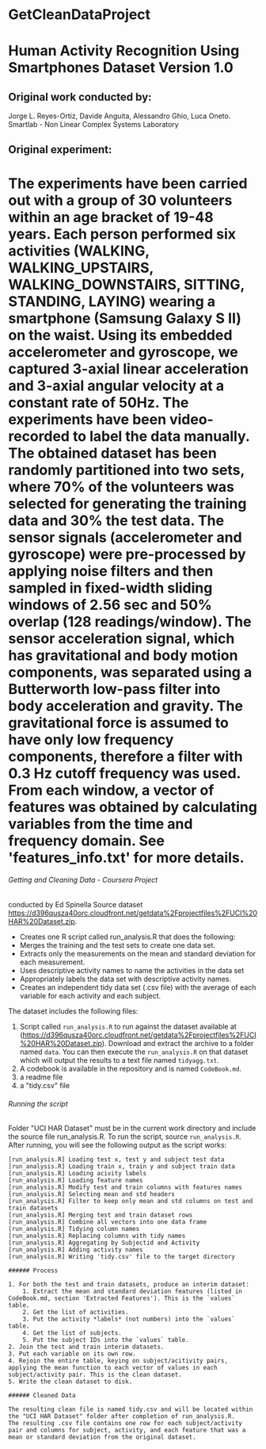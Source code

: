 GetCleanDataProject
===================
# Human Activity Recognition Using Smartphones Dataset Version 1.0

## Original work conducted by: 
Jorge L. Reyes-Ortiz, Davide Anguita, Alessandro Ghio, Luca Oneto.
Smartlab - Non Linear Complex Systems Laboratory
## Original experiment:
The experiments have been carried out with a group of 30 volunteers within an age bracket of 19-48 years. Each person performed six activities (WALKING, WALKING_UPSTAIRS, WALKING_DOWNSTAIRS, SITTING, STANDING, LAYING) wearing a smartphone (Samsung Galaxy S II) on the waist. Using its embedded accelerometer and gyroscope, we captured 3-axial linear acceleration and 3-axial angular velocity at a constant rate of 50Hz. The experiments have been video-recorded to label the data manually. The obtained dataset has been randomly partitioned into two sets, where 70% of the volunteers was selected for generating the training data and 30% the test data. The sensor signals (accelerometer and gyroscope) were pre-processed by applying noise filters and then sampled in fixed-width sliding windows of 2.56 sec and 50% overlap (128 readings/window). The sensor acceleration signal, which has gravitational and body motion components, was separated using a Butterworth low-pass filter into body acceleration and gravity. The gravitational force is assumed to have only low frequency components, therefore a filter with 0.3 Hz cutoff frequency was used. From each window, a vector of features was obtained by calculating variables from the time and frequency domain. See 'features_info.txt' for more details. 
======================================
###### Getting and Cleaning Data - Coursera Project
conducted by Ed Spinella
Source dataset https://d396qusza40orc.cloudfront.net/getdata%2Fprojectfiles%2FUCI%20HAR%20Dataset.zip.

*  Creates one R script called run_analysis.R that does the following:
*  Merges the training and the test sets to create one data set.
*  Extracts only the measurements on the mean and standard deviation for each measurement.
*  Uses descriptive activity names to name the activities in the data set
*  Appropriately labels the data set with descriptive activity names.
*  Creates an independent tidy data set (.csv file) with the average of each variable for each activity and each subject.

The dataset includes the following files:
1. Script called `run_analysis.R` to run against the dataset available at (https://d396qusza40orc.cloudfront.net/getdata%2Fprojectfiles%2FUCI%20HAR%20Dataset.zip).
Download and extract the archive to a folder named `data`. You can then execute the `run_analysis.R` on that dataset which will output the results to a text file named `tidyagg.txt`.
2. A codebook is available in the repository and is named `CodeBook.md`.
3. a readme file
4. a "tidy.csv" file

###### Running the script
Folder "UCI HAR Dataset" must be in the current work directory and include the source file run_analysis.R.
To run the script, source `run_analysis.R`. After running, you will see the following output as the script works:

```
[run_analysis.R] Loading test x, test y and subject test data
[run_analysis.R] Loading train x, train y and subject train data
[run_analysis.R] Loading acivity labels
[run_analysis.R] Loading feature names 
[run_analysis.R] Modify test and train columns with features names
[run_analysis.R] Selecting mean and std headers 
[run_analysis.R] Filter to keep only mean and std columns on test and train datasets
[run_analysis.R] Merging test and train dataset rows   
[run_analysis.R] Combine all vectors into one data frame
[run_analysis.R] Tidying column names
[run_analysis.R] Replacing columns with tidy names
[run_analysis.R] Aggregating by Subjectid and Activity
[run_analysis.R] Adding activity names
[run_analysis.R] Writing 'tidy.csv' file to the target directory 

###### Process

1. For both the test and train datasets, produce an interim dataset:
    1. Extract the mean and standard deviation features (listed in CodeBook.md, section 'Extracted Features'). This is the `values` table.
    2. Get the list of activities.
    3. Put the activity *labels* (not numbers) into the `values` table.
    4. Get the list of subjects.
    5. Put the subject IDs into the `values` table.
2. Join the test and train interim datasets.
3. Put each variable on its own row.
4. Rejoin the entire table, keying on subject/acitivity pairs, applying the mean function to each vector of values in each subject/activity pair. This is the clean dataset.
5. Write the clean dataset to disk.

###### Cleaned Data

The resulting clean file is named tidy.csv and will be located within the "UCI HAR Dataset" folder after completion of run_analysis.R.
The resulting .csv file contains one row for each subject/activity pair and columns for subject, activity, and each feature that was a mean or standard deviation from the original dataset.
